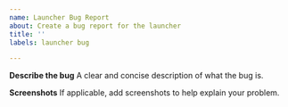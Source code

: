 ```yaml
---
name: Launcher Bug Report
about: Create a bug report for the launcher
title: ''
labels: launcher bug

---
```


**Describe the bug**
A clear and concise description of what the bug is.

**Screenshots**
If applicable, add screenshots to help explain your problem.
